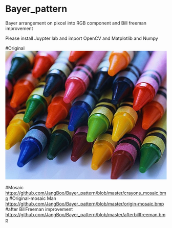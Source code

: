 # Bayer_pattern
Bayer arrangement on pixcel into RGB component and Bill freeman improvement

Please install Juypter lab and import OpenCV and Matplotlib and Numpy


#Original
![original](https://github.com/JangBoo/Bayer_pattern/blob/master/crayons.jpg)

#Mosaic
https://github.com/JangBoo/Bayer_pattern/blob/master/crayons_mosaic.bmp
#Original-mosaic Man
https://github.com/JangBoo/Bayer_pattern/blob/master/origin-mosaic.bmp
#after BillFreeman improvement
https://github.com/JangBoo/Bayer_pattern/blob/master/afterbillfreeman.bmp
